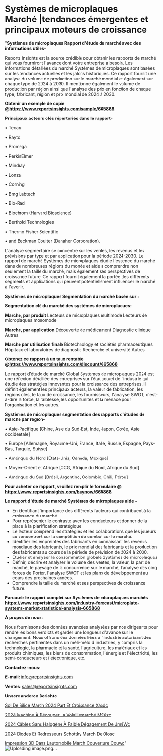 # Systèmes de microplaques Marché |tendances émergentes et principaux moteurs de croissance

"<strong>Systèmes de microplaques Rapport d'étude de marché avec des informations utiles-</strong>

Reports Insights est la source crédible pour obtenir les rapports de marché qui vous fourniront l'avance dont votre entreprise a besoin. Les informations détaillées du marché Systèmes de microplaques sont basées sur les tendances actuelles et les jalons historiques. Ce rapport fournit une analyse du volume de production sur le marché mondial et également sur chaque type de 2024 à 2030. Il mentionne également le volume de production par région ainsi que l'analyse des prix en fonction de chaque type, fabricant, région et prix mondial de 2024 à 2030.

<strong><b>Obtenir un exemple de copie @</b></strong><a href=https://www.reportsinsights.com/sample/665868><strong><b>https://www.reportsinsights.com/sample/665868</b></strong></a>

<b>Principaux acteurs clés répertoriés dans le rapport-</b>

<b> </b>• Tecan

• Rayto

• Promega

• PerkinElmer

• Mindray

• Lonza

• Corning

• Bmg Labtech

• Bio-Rad

• Biochrom (Harvard Bioscience)

• Berthold Technologies

• Thermo Fisher Scientific

• and Beckman Coulter (Danaher Corporation).

L'analyse segmentaire se concentre sur les ventes, les revenus et les prévisions par type et par application pour la période 2024-2030. Le rapport de marché Systèmes de microplaques étudie l'essence du marché dans de nombreuses régions du monde et aide à comprendre non seulement la taille du marché, mais également ses perspectives de croissance future. Ce rapport fournit également la portée des différents segments et applications qui peuvent potentiellement influencer le marché à l'avenir.

<strong>Systèmes de microplaques Segmentation du marché basée sur :</strong>

<strong> Segmentation clé du marché des systèmes de microplaques: </strong>

<strong> Marché, par produit </strong>
Lecteurs de microplaques multimode
Lecteurs de microplaques monomode

<strong> Marché, par application </strong>
Découverte de médicament
Diagnostic clinique
Autres

<strong> Marché par utilisation finale </strong>
Biotechnology et sociétés pharmaceutiques
Hôpitaux et laboratoires de diagnostic
Recherche et université
Autres

<strong><b>Obtenez ce rapport à un taux rentable @</b></strong><a href=https://www.reportsinsights.com/discount/665868><strong><b>https://www.reportsinsights.com/discount/665868</b></strong></a>

Le rapport d’étude de marché Global Systèmes de microplaques 2024 est une réflexion détaillée des entreprises sur l’état actuel de l’industrie qui étudie des stratégies innovantes pour la croissance des entreprises. Il définit également les principaux acteurs, la valeur de fabrication, les régions clés, le taux de croissance, les fournisseurs, l'analyse SWOT, c'est-à-dire la force, la faiblesse, les opportunités et la menace pour l'organisation et les autres.

<strong>Systèmes de microplaques segmentation des rapports d'études de marché par région-</strong>

• Asie-Pacifique [Chine, Asie du Sud-Est, Inde, Japon, Corée, Asie occidentale]

• Europe [Allemagne, Royaume-Uni, France, Italie, Russie, Espagne, Pays-Bas, Turquie, Suisse]

• Amérique du Nord [États-Unis, Canada, Mexique]

• Moyen-Orient et Afrique [CCG, Afrique du Nord, Afrique du Sud]

• Amérique du Sud [Brésil, Argentine, Colombie, Chili, Pérou]

<strong>Pour acheter ce rapport, veuillez remplir le formulaire @   <a href=https://www.reportsinsights.com/buynow/665868>https://www.reportsinsights.com/buynow/665868</a></strong>

<strong>Le rapport d'étude de marché Systèmes de microplaques aide -</strong>
<ul>
  <li>En identifiant 'importance des différents facteurs qui contribuent à la croissance du marché</li>
  <li>Pour représenter le contraste avec les conducteurs et donner de la place à la planification stratégique</li>
  <li>Le lecteur comprend les stratégies et les collaborations que les joueurs se concentrent sur la compétition de combat sur le marché.</li>
  <li>Identifier les empreintes des fabricants en connaissant les revenus mondiaux des fabricants, le prix mondial des fabricants et la production des fabricants au cours de la période de prévision de 2024 à 2030.</li>
  <li>Étudier et analyser la consommation globale Systèmes de microplaques</li>
  <li>Définir, décrire et analyser le volume des ventes, la valeur, la part de marché, le paysage de la concurrence sur le marché, l'analyse des cinq forces de Porter, l'analyse SWOT et les plans de développement au cours des prochaines années.</li>
  <li>Comprendre la taille du marché et ses perspectives de croissance future.</li>
</ul>

<strong>Parcourir le rapport complet sur Systèmes de microplaques marchés <a href=https://www.reportsinsights.com/industry-forecast/microplate-systems-market-statistical-analysis-665868>https://www.reportsinsights.com/industry-forecast/microplate-systems-market-statistical-analysis-665868</a></strong>

<strong>À propos de nous:</strong>

Nous fournissons des données avancées analysées par nos dirigeants pour rendre les bons verdicts et garder une longueur d'avance sur le changement. Nous offrons des données liées à l'industrie autorisant des recherches pertinentes dans un méli-mélo d'industries, y compris la technologie, la pharmacie et la santé, l'agriculture, les matériaux et les produits chimiques, les biens de consommation, l'énergie et l'électricité, les semi-conducteurs et l'électronique, etc.

<strong>Contactez-nous:</strong>

<strong>E-mail:</strong> <a href=mailto:info@reportsinsights.com>info@reportsinsights.com</a>

<strong>Ventes</strong>: <a href=mailto:sales@reportsinsights.com>sales@reportsinsights.com</a>

<strong>Unsere anderen Berichte</strong>

<a href=https://www.linkedin.com/pulse/sol-de-silice-march%C3%A9-2024-part-et-croissance-xaadc/>Sol De Silice March 2024 Part Et Croissance Xaadc</a>

<a href=https://www.linkedin.com/pulse/2024-machine-à-découper-la-volaillemarché-m9xzc/>2024 Machine À Découper La Volaillemarché M9Xzc</a>

<a href=https://www.linkedin.com/pulse/2024-câbles-sans-halogène-à-faible-dégagement-de-jm8wc/>2024 Câbles Sans Halogène À Faible Dégagement De Jm8Wc</a>

<a href=https://www.linkedin.com/pulse/2024-diodes-et-redresseurs-schottky-march%C3%A9-de-0iosc/>2024 Diodes Et Redresseurs Schottky March De 0Iosc</a>

<a href=https://www.linkedin.com/pulse/impression-3d-dans-lautomobile-march%C3%A9-couverture-couwc/>Impression 3D Dans Lautomobile March Couverture Couwc</a>"
![Uploading image.png…]()
